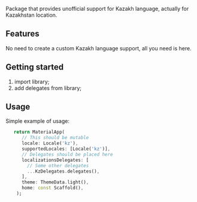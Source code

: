 Package that provides unofficial support for Kazakh language, actually for Kazakhstan location.

## Features

No need to create a custom Kazakh language support, all you need is here.

## Getting started

1. import library;
2. add delegates from library;

## Usage

Simple example of usage:

```dart
   return MaterialApp(
      // This should be mutable
      locale: Locale('kz'),
      supportedLocales: [Locale('kz')],
      // Delegates should be placed here
      localizationsDelegates: [
        // Some other delegates
        ...KzDelegates.delegates(),
      ],
      theme: ThemeData.light(),
      home: const Scaffold(),
    );
```
